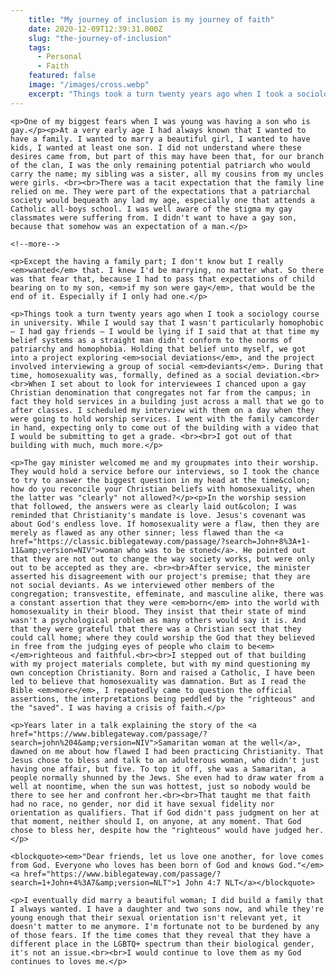 ```yaml
---
    title: "My journey of inclusion is my journey of faith"
    date: 2020-12-09T12:39:31.000Z
    slug: "the-journey-of-inclusion"
    tags:
      - Personal
      - Faith
    featured: false
    image: "/images/cross.webp"
    excerpt: "Things took a turn twenty years ago when I took a sociology course in university. While I would say that I wasn't particularly homophobic – I had gay friends – I would be lying if I said that at that time my belief systems as a straight man didn't conform to the norms of patriarchy and homophobia."
---
```

    <p>One of my biggest fears when I was young was having a son who is gay.</p><p>At a very early age I had always known that I wanted to have a family. I wanted to marry a beautiful girl, I wanted to have kids, I wanted at least one son. I did not understand where these desires came from, but part of this may have been that, for our branch of the clan, I was the only remaining potential patriarch who would carry the name; my sibling was a sister, all my cousins from my uncles were girls. <br><br>There was a tacit expectation that the family line relied on me. They were part of the expectations that a patriarchal society would bequeath any lad my age, especially one that attends a Catholic all-boys school. I was well aware of the stigma my gay classmates were suffering from. I didn't want to have a gay son, because that somehow was an expectation of a man.</p>

    <!--more-->
    
    <p>Except the having a family part; I don't know but I really <em>wanted</em> that. I knew I'd be marrying, no matter what. So there was that fear that, because I had to pass that expectations of child bearing on to my son, <em>if my son were gay</em>, that would be the end of it. Especially if I only had one.</p>
    
    <p>Things took a turn twenty years ago when I took a sociology course in university. While I would say that I wasn't particularly homophobic – I had gay friends – I would be lying if I said that at that time my belief systems as a straight man didn't conform to the norms of patriarchy and homophobia. Holding that belief unto myself, we got into a project exploring <em>social deviations</em>, and the project involved interviewing a group of social <em>deviants</em>. During that time, homosexuality was, formally, defined as a social deviation.<br><br>When I set about to look for interviewees I chanced upon a gay Christian denomination that congregates not far from the campus; in fact they hold services in a building just across a mall that we go to after classes. I scheduled my interview with them on a day when they were going to hold worship services. I went with the family camcorder in hand, expecting only to come out of the building with a video that I would be submitting to get a grade. <br><br>I got out of that building with much, much more.</p>
    
    <p>The gay minister welcomed me and my groupmates into their worship. They would hold a service before our interviews, so I took the chance to try to answer the biggest question in my head at the time&colon; how do you reconcile your Christian beliefs with homosexuality, when the latter was "clearly" not allowed?</p><p>In the worship session that followed, the answers were as clearly laid out&colon; I was reminded that Christianity's mandate is love. Jesus's covenant was about God's endless love. If homosexuality were a flaw, then they are merely as flawed as any other sinner; less flawed than the <a href="https://classic.biblegateway.com/passage/?search=John+8%3A+1-11&amp;version=NIV">woman who was to be stoned</a>. He pointed out that they are not out to change the way society works, but were only out to be accepted as they are. <br><br>After service, the minister asserted his disagreement with our project's premise; that they are not social deviants. As we interviewed other members of the congregation; transvestite, effeminate, and masculine alike, there was a constant assertion that they were <em>born</em> into the world with homosexuality in their blood. They insist that their state of mind wasn't a psychological problem as many others would say it is. And that they were grateful that there was a Christian sect that they could call home; where they could worship the God that they believed in free from the judging eyes of people who claim to be<em> </em>righteous and faithful.<br><br>I stepped out of that building with my project materials complete, but with my mind questioning my own conception Christianity. Born and raised a Catholic, I have been led to believe that homosexuality was damnation. But as I read the Bible <em>more</em>, I repeatedly came to question the official assertions, the interpretations being peddled by the "righteous" and the "saved". I was having a crisis of faith.</p>
    
    <p>Years later in a talk explaining the story of the <a href="https://www.biblegateway.com/passage/?search=john%204&amp;version=NIV">Samaritan woman at the well</a>, dawned on me about how flawed I had been practicing Christianity. That Jesus chose to bless and talk to an adulterous woman, who didn't just having one affair, but five. To top it off, she was a Samaritan, a people normally shunned by the Jews. She even had to draw water from a well at noontime, when the sun was hottest, just so nobody would be there to see her and confront her.<br><br>That taught me that faith had no race, no gender, nor did it have sexual fidelity nor orientation as qualifiers. That if God didn't pass judgment on her at that moment, neither should I, on anyone, at any moment. That God chose to bless her, despite how the "righteous" would have judged her.</p>
    
    <blockquote><em>"Dear friends, let us love one another, for love comes from God. Everyone who loves has been born of God and knows God."</em> <a href="https://www.biblegateway.com/passage/?search=1+John+4%3A7&amp;version=NLT">1 John 4:7 NLT</a></blockquote>
    
    <p>I eventually did marry a beautiful woman; I did build a family that I always wanted. I have a daughter and two sons now, and while they're young enough that their sexual orientation isn't relevant yet, it doesn't matter to me anymore. I'm fortunate not to be burdened by any of those fears. If the time comes that they reveal that they have a different place in the LGBTQ+ spectrum than their biological gender, it's not an issue.<br><br>I would continue to love them as my God continues to loves me.</p>
